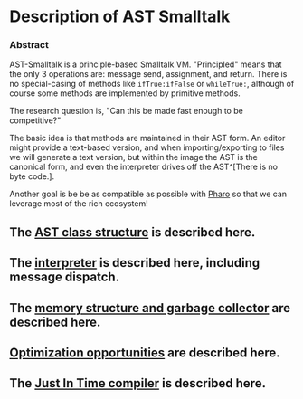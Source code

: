 # Description of AST Smalltalk
### Abstract
AST-Smalltalk is a principle-based Smalltalk VM. "Principled" means that the only 3 operations are: message send, assignment, and return. There is no special-casing of methods like `ifTrue:ifFalse` or `whileTrue:`, although of course some methods are implemented by primitive methods.

The research question is, "Can this be made fast enough to be competitive?"

The basic idea is that methods are maintained in their AST form. An editor might provide a text-based version, and when importing/exporting to files we will generate a text version, but within the image the AST is the canonical form, and even the interpreter drives off the AST^[There is no byte code.].

Another goal is be be as compatible as possible with [Pharo](https://pharo.org) so that we can leverage most of the rich ecosystem!

## The [AST class structure](AST_Classes.md) is described here.

## The [interpreter](Interpreter.md) is described here, including message dispatch.

## The [memory structure and garbage collector](Memory_structure-Garbage_collector.md) are described here.

## [Optimization opportunities](Optimizations.md) are described here.
## The [Just In Time compiler](JIT.md) is described here.
<!--
| Start | Fibonacci |
|-------|-----------|
|     1 |      1 |
|     1 |      1 |
|       |         |
|       |         |
|       |         |
|       |         |
|       |         |
|       |         |
<!-- TBLFM: @4$>..@>$>=(@-1+@-2) -->
<!-- TBLFM: @4$1..@>$1=(@-1+1) -->

<!--
```chart
    type: bar
    labels: [Monday, Tuesday, Wednesday, Thursday, Friday]
    series: [[12, 5, 8, 8 , 5], [5, 8, 7, 9, 12]]
```

|abc|def|ghi|
|---|---|---|
|qweqwe|dasdasdvxcv dfgd fdf d|wedwecsdf|
[SOmething](https://github.com/liamcain/obsidian-periodic-notes)
-->
